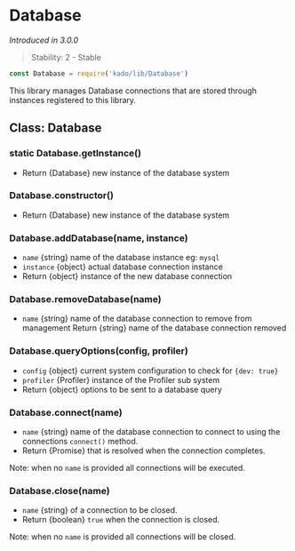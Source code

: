 # Database
*Introduced in 3.0.0*
> Stability: 2 - Stable
```js
const Database = require('kado/lib/Database')
```
This library manages Database connections that are stored through
instances registered to this library.

## Class: Database

### static Database.getInstance()
* Return {Database} new instance of the database system

### Database.constructor()
* Return {Database} new instance of the database system

### Database.addDatabase(name, instance)
* `name` {string} name of the database instance eg: `mysql`
* `instance` {object} actual database connection instance
* Return {object} instance of the new database connection

### Database.removeDatabase(name)
* `name` {string} name of the database connection to remove from management
Return {string} name of the database connection removed

### Database.queryOptions(config, profiler)
* `config` {object} current system configuration to check for `{dev: true}`
* `profiler` {Profiler} instance of the Profiler sub system
* Return {object} options to be sent to a database query

### Database.connect(name)
* `name` {string} name of the database connection to connect to using the
connections `connect()` method.
* Return {Promise} that is resolved when the connection completes.

Note: when no `name` is provided all connections will be executed.

### Database.close(name)
* `name` {string} of a connection to be closed.
* Return {boolean} `true` when the connection is closed.

Note: when no `name` is provided all connections will be closed.
